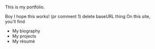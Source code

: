 This is my portfolio.

Boy I hope this works! (pr comment 1)
delete baseURL thing
On this site, you'll find

- My biography
- My projects
- My résumé
